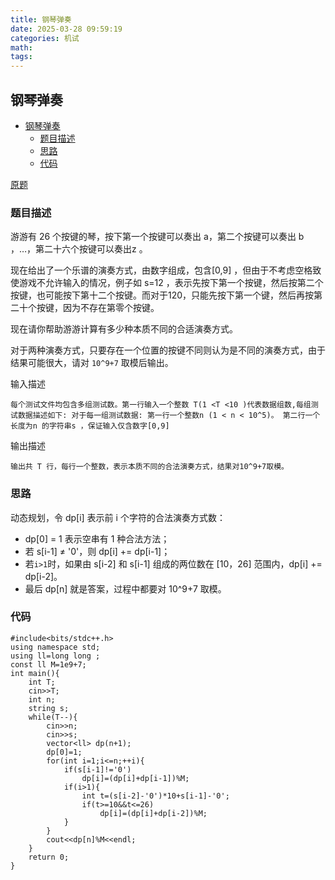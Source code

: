 ```yaml
---
title: 钢琴弹奏
date: 2025-03-28 09:59:19
categories: 机试
math:
tags:
---
```

## 钢琴弹奏

<!-- TOC -->

- [钢琴弹奏](#钢琴弹奏)
    - [题目描述](#题目描述)
    - [思路](#思路)
    - [代码](#代码)

<!-- /TOC -->

[原题](https://oj.niumacode.com/training/49/problem/P1466)


### 题目描述
游游有 26 个按键的琴，按下第一个按键可以奏出 a，第二个按键可以奏出 b ，…，第二十六个按键可以奏出z 。

现在给出了一个乐谱的演奏方式，由数字组成，包含[0,9] ，但由于不考虑空格致使游戏不允许输入的情况，例子如 s=12 ，表示先按下第一个按键，然后按第二个按键，也可能按下第十二个按键。而对于120，只能先按下第一个键，然后再按第二十个按键，因为不存在第零个按键。

现在请你帮助游游计算有多少种本质不同的合适演奏方式。

对于两种演奏方式，只要存在一个位置的按键不同则认为是不同的演奏方式，由于结果可能很大，请对 `10^9+7` 取模后输出。

输入描述
```
每个测试文件均包含多组测试数。第一行输入一个整数 T(1 <T <10 )代表数据组数,每组测试数据描述如下: 对于每一组测试数据: 第一行一个整数n (1 < n < 10^5)。 第二行一个长度为n 的字符串s ，保证输入仅含数字[0,9]
```
输出描述
```
输出共 T 行，每行一个整数，表示本质不同的合法演奏方式，结果对10^9+7取模。
```
### 思路
动态规划，令 dp[i] 表示前 i 个字符的合法演奏方式数：

- dp[0] = 1 表示空串有 1 种合法方法；
- 若 s[i-1] ≠ '0'，则 dp[i] += dp[i-1]；
- 若`i>1`时，如果由 s[i-2] 和 s[i-1] 组成的两位数在 [10，26] 范围内，dp[i] += dp[i-2]。
- 最后 dp[n] 就是答案，过程中都要对 10^9+7 取模。

### 代码
```
#include<bits/stdc++.h>
using namespace std;
using ll=long long ;
const ll M=1e9+7;
int main(){
    int T;
    cin>>T;
    int n;
    string s;
    while(T--){
        cin>>n;
        cin>>s;
        vector<ll> dp(n+1);
        dp[0]=1;
        for(int i=1;i<=n;++i){
            if(s[i-1]!='0')
                dp[i]=(dp[i]+dp[i-1])%M;
            if(i>1){
                int t=(s[i-2]-'0')*10+s[i-1]-'0';
                if(t>=10&&t<=26)
                    dp[i]=(dp[i]+dp[i-2])%M;
            }
        }
        cout<<dp[n]%M<<endl;
    }
    return 0;
}
```